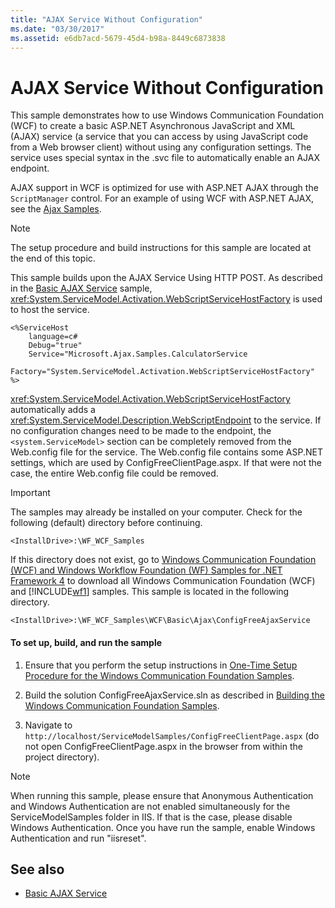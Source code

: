```yaml
---
title: "AJAX Service Without Configuration"
ms.date: "03/30/2017"
ms.assetid: e6db7acd-5679-45d4-b98a-8449c6873838
---
```

# AJAX Service Without Configuration

This sample demonstrates how to use Windows Communication Foundation (WCF) to create a basic ASP.NET Asynchronous JavaScript and XML (AJAX) service (a service that you can access by using JavaScript code from a Web browser client) without using any configuration settings. The service uses special syntax in the .svc file to automatically enable an AJAX endpoint.

AJAX support in WCF is optimized for use with ASP.NET AJAX through the `ScriptManager` control. For an example of using WCF with ASP.NET AJAX, see the [Ajax Samples](ajax.md).

> [!NOTE]
> The setup procedure and build instructions for this sample are located at the end of this topic.

 This sample builds upon the AJAX Service Using HTTP POST. As described in the [Basic AJAX Service](basic-ajax-service.md) sample, <xref:System.ServiceModel.Activation.WebScriptServiceHostFactory> is used to host the service.

```text
<%ServiceHost
    language=c#
    Debug="true"
    Service="Microsoft.Ajax.Samples.CalculatorService
    Factory="System.ServiceModel.Activation.WebScriptServiceHostFactory"
%>
```

<xref:System.ServiceModel.Activation.WebScriptServiceHostFactory> automatically adds a <xref:System.ServiceModel.Description.WebScriptEndpoint> to the service. If no configuration changes need to be made to the endpoint, the `<system.ServiceModel>` section can be completely removed from the Web.config file for the service. The Web.config file contains some ASP.NET settings, which are used by ConfigFreeClientPage.aspx. If that were not the case, the entire Web.config file could be removed.

> [!IMPORTANT]
> The samples may already be installed on your computer. Check for the following (default) directory before continuing.
>
> `<InstallDrive>:\WF_WCF_Samples`
>
> If this directory does not exist, go to [Windows Communication Foundation (WCF) and Windows Workflow Foundation (WF) Samples for .NET Framework 4](https://www.microsoft.com/download/details.aspx?id=21459) to download all Windows Communication Foundation (WCF) and [!INCLUDE[wf1](../../../../includes/wf1-md.md)] samples. This sample is located in the following directory.
>
> `<InstallDrive>:\WF_WCF_Samples\WCF\Basic\Ajax\ConfigFreeAjaxService`

#### To set up, build, and run the sample

1. Ensure that you perform the setup instructions in [One-Time Setup Procedure for the Windows Communication Foundation Samples](one-time-setup-procedure-for-the-wcf-samples.md).

2. Build the solution ConfigFreeAjaxService.sln as described in [Building the Windows Communication Foundation Samples](building-the-samples.md).

3. Navigate to `http://localhost/ServiceModelSamples/ConfigFreeClientPage.aspx` (do not open ConfigFreeClientPage.aspx in the browser from within the project directory).

> [!NOTE]
> When running this sample, please ensure that Anonymous Authentication and Windows Authentication are not enabled simultaneously for the ServiceModelSamples folder in IIS. If that is the case, please disable Windows Authentication. Once you have run the sample, enable Windows Authentication and run "iisreset".

## See also

- [Basic AJAX Service](basic-ajax-service.md)
